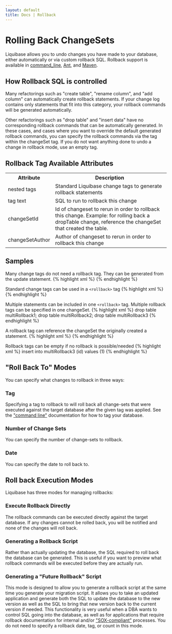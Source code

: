 ```yaml
---
layout: default
title: Docs | Rollback 
---
```


# Rolling Back ChangeSets #

Liquibase allows you to undo changes you have made to your database, either automatically or via custom rollback SQL. Rollback support is available in [command_line](command_line.html), [Ant](ant/index.html), and [Maven](maven/index.html).


## How Rollback SQL is controlled ##

Many refactorings such as "create table", "rename column", and "add column" can automatically create rollback statements. If your change log contains only statements that fit into this category, your rollback commands will be generated automatically.

Other refactorings such as "drop table" and "insert data" have no corresponding rollback commands that can be automatically generated. In these cases, and cases where you want to override the default generated rollback commands, you can specify the rollback commands via the <rollback/> tag within the changeSet tag.  If you do not want anything done to undo a change in rollback mode, use an empty <rollback/> tag.


## Rollback Tag Available Attributes ##

<table>
<tr><th>Attribute</th><th>Description</th></tr>
<tr><td>nested tags</td><td>Standard Liquibase change tags to generate rollback statements  </td></tr>
<tr><td>tag text</td><td>SQL to run to rollback this change  </td></tr>
<tr><td>changeSetId</td><td>Id of changeset to rerun in order to rollback this change.  Example: for rolling back a dropTable change, reference the changeSet that created the table.  </td></tr>
<tr><td>changeSetAuthor</td><td>Author of changeset to rerun in order to rollback this change  </td></tr>
</table>

## Samples ##

Many change tags do not need a rollback tag.  They can be generated from the update statement.
{% highlight xml %}
    <changeSet id="changeRollback2-create" author="nvoxland">
        <createTable tableName="changeRollback2">
            <column name="id" type="int"/>
        </createTable>
    </changeSet>
{% endhighlight %}

Standard change tags can be used in a `<rollback>` tag
{% highlight xml %}
    <changeSet id="changeRollback" author="nvoxland">
        <createTable tableName="changeRollback1">
            <column name="id" type="int"/>
        </createTable>
        <rollback>
            <dropTable tableName="changeRollback1"/>
        </rollback>
    </changeSet>
{% endhighlight %}

Multiple statements can be included in one `<rollback>` tag.  Multiple rollback tags can be specified in one changeSet.
{% highlight xml %}
<changeSet id="multiRollbackTest" author="rs">
        <createTable tableName="multiRollback1">
            <column name="id" type="int"/>
        </createTable>
        <createTable tableName="multiRollback2">
            <column name="id" type="int"/>
        </createTable>
        <createTable tableName="multiRollback3">
            <column name="id" type="int"/>
        </createTable>
        <rollback>
            drop table multiRollback1;
            drop table multiRollback2;
        </rollback>
        <rollback>drop table multiRollback3</rollback>
    </changeSet>
{% endhighlight %}

A rollback tag can reference the changeSet the originally created a statement.
{% highlight xml %}
    <changeSet id="changeRollback2-drop" author="nvoxland">
        <dropTable tableName="changeRollback2"/>
        <rollback changeSetId="changeRollback2-create" changeSetAuthor="nvoxland"/>
    </changeSet>
{% endhighlight %}

Rollback tags can be empty if no rollback is possible/needed
{% highlight xml %}
    <changeSet id="noRollback" author="nvoxland">
        <sql>insert into multiRollback3 (id) values (1)</sql>
        <rollback/>
    </changeSet>
{% endhighlight %}

## "Roll Back To" Modes ##

You can specify what changes to rollback in three ways:



### Tag ###

Specifying a tag to rollback to will roll back all change-sets that were executed against the target database after the given tag was applied. See the ["command line"](command_line.html) documentation for how to tag your database.

### Number of Change Sets ###

You can specify the number of change-sets to rollback.

### Date ###

You can specify the date to roll back to.

## Roll back Execution Modes ##

Liquibase has three modes for managing rollbacks:

### Execute Rollback Directly ###

The rollback commands can be executed directly against the target database. If any changes cannot be rolled back, you will be notified and none of the changes will roll back.

### Generating a Rollback Script ###

Rather than actually updating the database, the SQL required to roll back the database can be generated. This is useful if you want to preview what rollback commands will be executed before they are actually run.

### Generating a "Future Rollback" Script ###

This mode is designed to allow you to generate a rollback script at the same time you generate your migration script. It allows you to take an updated application and generate both the SQL to update the database to the new version as well as the SQL to bring that new version back to the current version if needed. This functionality is very useful when a DBA wants to control SQL going into the database, as well as for applications that require rollback documentation for internal and/or ["SOX-compliant"](http://en.wikipedia.org/wiki/Sarbanes-Oxley_Act) processes. You do not need to specify a rollback date, tag, or count in this mode.
